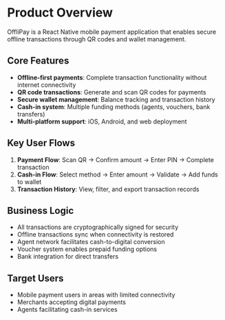 # Product Overview

OffliPay is a React Native mobile payment application that enables secure offline transactions through QR codes and wallet management.

## Core Features

- **Offline-first payments**: Complete transaction functionality without internet connectivity
- **QR code transactions**: Generate and scan QR codes for payments
- **Secure wallet management**: Balance tracking and transaction history
- **Cash-in system**: Multiple funding methods (agents, vouchers, bank transfers)
- **Multi-platform support**: iOS, Android, and web deployment

## Key User Flows

1. **Payment Flow**: Scan QR → Confirm amount → Enter PIN → Complete transaction
2. **Cash-in Flow**: Select method → Enter amount → Validate → Add funds to wallet
3. **Transaction History**: View, filter, and export transaction records

## Business Logic

- All transactions are cryptographically signed for security
- Offline transactions sync when connectivity is restored
- Agent network facilitates cash-to-digital conversion
- Voucher system enables prepaid funding options
- Bank integration for direct transfers

## Target Users

- Mobile payment users in areas with limited connectivity
- Merchants accepting digital payments
- Agents facilitating cash-in services